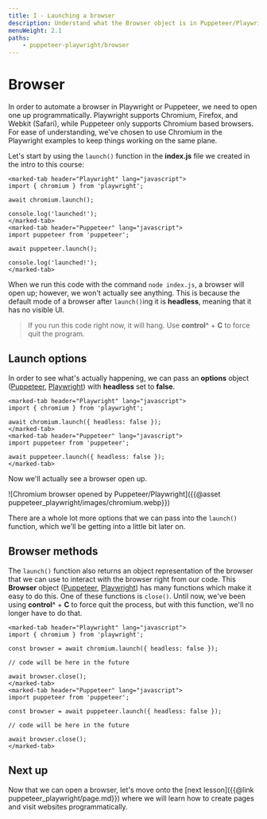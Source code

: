 ```yaml
---
title: I - Launching a browser
description: Understand what the Browser object is in Puppeteer/Playwright, how to create one, and a bit about how to interact with one.
menuWeight: 2.1
paths:
    - puppeteer-playwright/browser
---
```


# [](#browser) Browser

In order to automate a browser in Playwright or Puppeteer, we need to open one up programmatically. Playwright supports Chromium, Firefox, and Webkit (Safari), while Puppeteer only supports Chromium based browsers. For ease of understanding, we've chosen to use Chromium in the Playwright examples to keep things working on the same plane.

Let's start by using the `launch()` function in the **index.js** file we created in the intro to this course:

```marked-tabs
<marked-tab header="Playwright" lang="javascript">
import { chromium } from 'playwright';

await chromium.launch();

console.log('launched!');
</marked-tab>
<marked-tab header="Puppeteer" lang="javascript">
import puppeteer from 'puppeteer';

await puppeteer.launch();

console.log('launched!');
</marked-tab>
```

When we run this code with the command `node index.js`, a browser will open up; however, we won't actually see anything. This is because the default mode of a browser after `launch()`ing it is **headless**, meaning that it has no visible UI.

> If you run this code right now, it will hang. Use **control^** + **C** to force quit the program.

## [](#launch-options) Launch options

In order to see what's actually happening, we can pass an **options** object ([Puppeteer](https://pptr.dev/#?product=Puppeteer&version=v13.7.0&show=api-puppeteerlaunchoptions), [Playwright](https://playwright.dev/docs/api/class-browsertype#browser-type-launch)) with **headless** set to **false**.

```marked-tabs
<marked-tab header="Playwright" lang="javascript">
import { chromium } from 'playwright';

await chromium.launch({ headless: false });
</marked-tab>
<marked-tab header="Puppeteer" lang="javascript">
import puppeteer from 'puppeteer';

await puppeteer.launch({ headless: false });
</marked-tab>
```

Now we'll actually see a browser open up.

![Chromium browser opened by Puppeteer/Playwright]({{@asset puppeteer_playwright/images/chromium.webp}})

There are a whole lot more options that we can pass into the `launch()` function, which we'll be getting into a little bit later on.

## [](#browser-methods) Browser methods

The `launch()` function also returns an object representation of the browser that we can use to interact with the browser right from our code. This **Browser** object ([Puppeteer](https://pptr.dev/#?product=Puppeteer&version=v13.7.0&show=api-class-browser), [Playwright](https://playwright.dev/docs/api/class-browser)) has many functions which make it easy to do this. One of these functions is `close()`. Until now, we've been using **control^** + **C** to force quit the process, but with this function, we'll no longer have to do that.

```marked-tabs
<marked-tab header="Playwright" lang="javascript">
import { chromium } from 'playwright';

const browser = await chromium.launch({ headless: false });

// code will be here in the future

await browser.close();
</marked-tab>
<marked-tab header="Puppeteer" lang="javascript">
import puppeteer from 'puppeteer';

const browser = await puppeteer.launch({ headless: false });

// code will be here in the future

await browser.close();
</marked-tab>
```

<!-- In a few lessons from now, we'll be discussing the `browser.contexts()` (Playwright)/`browser.browserContexts()` (Puppeteer) functions and how to create **browser contexts** with another function on the **Browser** object. -->

## [](#next) Next up

Now that we can open a browser, let's move onto the [next lesson]({{@link puppeteer_playwright/page.md}}) where we will learn how to create pages and visit websites programmatically.

<!-- Talk about browser context later, it doesn't make sense to show it until we're actually creating pages -->

<!-- ## [](#browser-context) Browser context

**BrowserContext** objects ([Playwright](https://pptr.dev/#?product=Puppeteer&version=v13.7.0&show=api-class-browsercontext), [Playwright](https://playwright.dev/docs/api/class-browsercontext)) allow us to create and manage multiple browser sessions. -->
